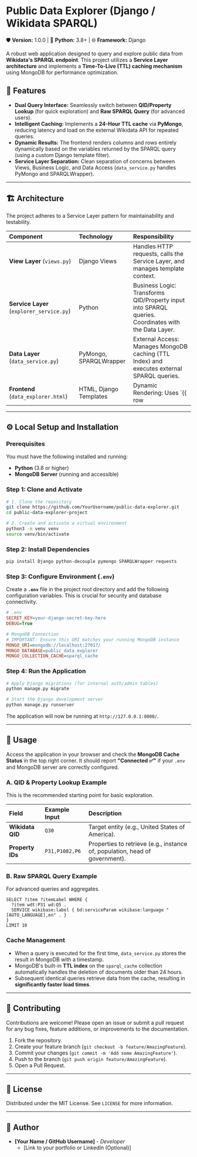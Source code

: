 # Public Data Explorer (Django / Wikidata SPARQL)

🛡️ **Version:** 1.0.0 | 🐍 **Python:** 3.8+ | 🌐 **Framework:** Django

A robust web application designed to query and explore public data from **Wikidata's SPARQL endpoint**. This project utilizes a **Service Layer architecture** and implements a **Time-To-Live (TTL) caching mechanism** using MongoDB for performance optimization.

## 🌟 Features

  * **Dual Query Interface:** Seamlessly switch between **QID/Property Lookup** (for quick exploration) and **Raw SPARQL Query** (for advanced users).
  * **Intelligent Caching:** Implements a **24-Hour TTL cache** via **PyMongo**, reducing latency and load on the external Wikidata API for repeated queries.
  * **Dynamic Results:** The frontend renders columns and rows entirely dynamically based on the variables returned by the SPARQL query (using a custom Django template filter).
  * **Service Layer Separation:** Clean separation of concerns between Views, Business Logic, and Data Access (`data_service.py` handles PyMongo and SPARQLWrapper).

-----

## 🏗️ Architecture

The project adheres to a Service Layer pattern for maintainability and testability.

| Component | Technology | Responsibility |
| :--- | :--- | :--- |
| **View Layer** (`views.py`) | Django Views | Handles HTTP requests, calls the Service Layer, and manages template context. |
| **Service Layer** (`explorer_service.py`) | Python | Business Logic: Transforms QID/Property input into SPARQL queries. Coordinates with the Data Layer. |
| **Data Layer** (`data_service.py`) | PyMongo, SPARQLWrapper | External Access: Manages MongoDB caching (TTL Index) and executes external SPARQL queries. |
| **Frontend** (`data_explorer.html`) | HTML, Django Templates | Dynamic Rendering: Uses `{{ row|get_item:col }}` to iterate and display variable-driven results. |

-----

## ⚙️ Local Setup and Installation

### Prerequisites

You must have the following installed and running:

  * **Python** (3.8 or higher)
  * **MongoDB Server** (running and accessible)

### Step 1: Clone and Activate

```bash
# 1. Clone the repository
git clone https://github.com/YourUsername/public-data-explorer.git
cd public-data-explorer-project

# 2. Create and activate a virtual environment
python3 -m venv venv
source venv/bin/activate
```

### Step 2: Install Dependencies

```bash
pip install Django python-decouple pymongo SPARQLWrapper requests
```

### Step 3: Configure Environment (`.env`)

Create a **`.env`** file in the project root directory and add the following configuration variables. This is crucial for security and database connectivity.

```ini
# .env
SECRET_KEY=your-django-secret-key-here
DEBUG=True

# MongoDB Connection
# IMPORTANT: Ensure this URI matches your running MongoDB instance
MONGO_URI=mongodb://localhost:27017/
MONGO_DATABASE=public_data_explorer
MONGO_COLLECTION_CACHE=sparql_cache
```

### Step 4: Run the Application

```bash
# Apply Django migrations (for internal auth/admin tables)
python manage.py migrate

# Start the Django development server
python manage.py runserver
```

The application will now be running at `http://127.0.0.1:8000/`.

-----

## 🚀 Usage

Access the application in your browser and check the **MongoDB Cache Status** in the top right corner. It should report **"Connected ✅"** if your `.env` and MongoDB server are correctly configured.

### A. QID & Property Lookup Example

This is the recommended starting point for basic exploration.

| Field | Example Input | Description |
| :--- | :--- | :--- |
| **Wikidata QID** | `Q30` | Target entity (e.g., United States of America). |
| **Property IDs** | `P31,P1082,P6` | Properties to retrieve (e.g., instance of, population, head of government). |

### B. Raw SPARQL Query Example

For advanced queries and aggregates.

```sparql
SELECT ?item ?itemLabel WHERE {
  ?item wdt:P31 wd:Q5 . 
  SERVICE wikibase:label { bd:serviceParam wikibase:language "[AUTO_LANGUAGE],en" . } 
} 
LIMIT 10
```

### Cache Management

  * When a query is executed for the first time, `data_service.py` stores the result in MongoDB with a timestamp.
  * MongoDB's built-in **TTL index** on the `sparql_cache` collection automatically handles the deletion of documents older than 24 hours.
  * Subsequent identical queries retrieve data from the cache, resulting in **significantly faster load times**.

-----

## 🤝 Contributing

Contributions are welcome\! Please open an issue or submit a pull request for any bug fixes, feature additions, or improvements to the documentation.

1.  Fork the repository.
2.  Create your feature branch (`git checkout -b feature/AmazingFeature`).
3.  Commit your changes (`git commit -m 'Add some AmazingFeature'`).
4.  Push to the branch (`git push origin feature/AmazingFeature`).
5.  Open a Pull Request.

-----

## 📜 License

Distributed under the MIT License. See `LICENSE` for more information.

-----

## 👤 Author

  * **[Your Name / GitHub Username]** - *Developer*
      * [Link to your portfolio or LinkedIn (Optional)]